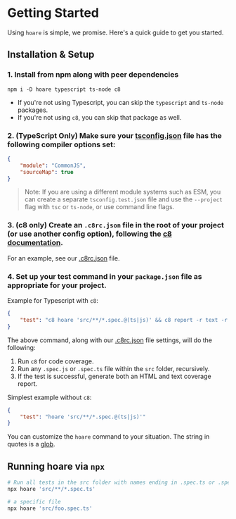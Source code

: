 # Getting Started

Using `hoare` is simple, we promise. Here's a quick guide to get you started.

## Installation & Setup

### 1. Install from npm along with peer dependencies

```console
npm i -D hoare typescript ts-node c8 
```

- If you're not using Typescript, you can skip the `typescript` and `ts-node` packages.
- If you're not using `c8`, you can skip that package as well.
   
### 2. (TypeScript Only) Make sure your [tsconfig.json](../tsconfig.json) file has the following compiler options set:

```json
{
    "module": "CommonJS",
    "sourceMap": true
}
```

> Note: If you are using a different module systems such as ESM, you can create a separate `tsconfig.test.json` file and use the `--project` flag with `tsc` or `ts-node`, or use command line flags.

### 3. (c8 only) Create an `.c8rc.json` file in the root of your project (or use another config option), following the [c8 documentation](https://github.com/bcoe/c8). 

For an example, see our [.c8rc.json](../.c8rc.json) file.

### 4. Set up your test command in your `package.json` file as appropriate for your project.

Example for Typescript with `c8`:

```json
{
    "test": "c8 hoare 'src/**/*.spec.@(ts|js)' && c8 report -r text -r html"
}
```

The above command, along with our [.c8rc.json](.c8rc.json) file settings, will do the following:

1. Run `c8` for code coverage.
2. Run any  `.spec.js` or `.spec.ts` file within the `src` folder, recursively.
3. If the test is successful, generate both an HTML and text coverage report.

Simplest example without `c8`:

```json
{
    "test": "hoare 'src/**/*.spec.@(ts|js)'"
}
```

You can customize the `hoare` command to your situation. The string in quotes is a [glob](https://github.com/terkelg/tiny-glob).

## Running hoare via `npx`

```bash
# Run all tests in the src folder with names ending in .spec.ts or .spec.js (glob)
npx hoare 'src/**/*.spec.ts'

# a specific file
npx hoare 'src/foo.spec.ts'
```